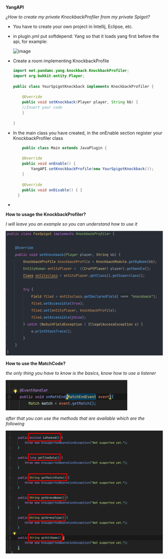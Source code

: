 **YangAPI**

_¿How to create my private KnockbackProfiler from my private Spigot?_

- You have to create your own project in Intellij, Eclipse, etc.


- in plugin.yml put softdepend: Yang so that it loads yang first before the api, for example: 

    ![image](https://user-images.githubusercontent.com/33809410/118216061-c9b63400-b440-11eb-82dc-63658caef2df.png)
  

- Create a room implementing KnockbackProfile
  ```Java
  import net.pandamc.yang.knockback.KnockbackProfiler;
  import org.bukkit.entity.Player;
  
  public class YourSpigotKnockback implements KnockbackProfiler {
  
      @Override
      public void setKnockback(Player player, String kb) {
      //Insert your code
      }
  
  }
  ```
  

- In the main class you have created, in the onEnable section register your KnockbackProfiler class 
  ```Java
      public class Main extends JavaPlugin {
  
      @Override
      public void onEnable() {
          YangAPI.setKnockbackProfile(new YourSpigotKnockback());
      }
  
      @Override
      public void onDisable() { }
    }
  ```
               
                       
 -
**How to usage the KnockbackProfiler?** 

_I will leave you an example so you can understand how to use it_

![img_2.png](img_2.png)


**How to use the MatchCode?**

_the only thing you have to know is the basics, know how to use a listener_

![img_3.png](img_3.png)

_after that you can use the methods that are available which are the following_

![img_4.png](img_4.png)